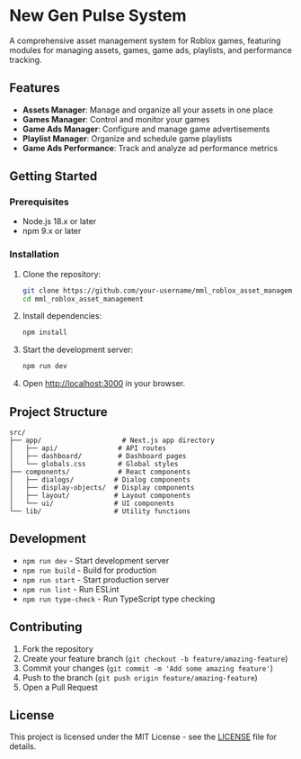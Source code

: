 # New Gen Pulse System

A comprehensive asset management system for Roblox games, featuring modules for managing assets, games, game ads, playlists, and performance tracking.

## Features

- **Assets Manager**: Manage and organize all your assets in one place
- **Games Manager**: Control and monitor your games
- **Game Ads Manager**: Configure and manage game advertisements
- **Playlist Manager**: Organize and schedule game playlists
- **Game Ads Performance**: Track and analyze ad performance metrics

## Getting Started

### Prerequisites

- Node.js 18.x or later
- npm 9.x or later

### Installation

1. Clone the repository:
   ```bash
   git clone https://github.com/your-username/mml_roblox_asset_management.git
   cd mml_roblox_asset_management
   ```

2. Install dependencies:
   ```bash
   npm install
   ```

3. Start the development server:
   ```bash
   npm run dev
   ```

4. Open [http://localhost:3000](http://localhost:3000) in your browser.

## Project Structure

```
src/
├── app/                    # Next.js app directory
│   ├── api/               # API routes
│   ├── dashboard/         # Dashboard pages
│   └── globals.css        # Global styles
├── components/            # React components
│   ├── dialogs/          # Dialog components
│   ├── display-objects/  # Display components
│   ├── layout/           # Layout components
│   └── ui/               # UI components
└── lib/                  # Utility functions
```

## Development

- `npm run dev` - Start development server
- `npm run build` - Build for production
- `npm run start` - Start production server
- `npm run lint` - Run ESLint
- `npm run type-check` - Run TypeScript type checking

## Contributing

1. Fork the repository
2. Create your feature branch (`git checkout -b feature/amazing-feature`)
3. Commit your changes (`git commit -m 'Add some amazing feature'`)
4. Push to the branch (`git push origin feature/amazing-feature`)
5. Open a Pull Request

## License

This project is licensed under the MIT License - see the [LICENSE](LICENSE) file for details.
